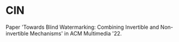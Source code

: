 # CIN
Paper 'Towards Blind Watermarking: Combining Invertible and Non-invertible Mechanisms' in ACM Multimedia '22.

